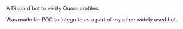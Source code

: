 A Discord bot to verify Quora profiles.

Was made for POC to integrate as a part of my other widely used bot.
